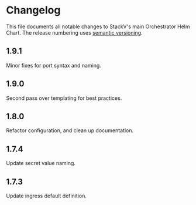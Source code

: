 # Changelog

This file documents all notable changes to StackV's main Orchestrator Helm Chart.
The release numbering uses [semantic versioning](http://semver.org).

## 1.9.1

Minor fixes for port syntax and naming.

## 1.9.0

Second pass over templating for best practices.

## 1.8.0

Refactor configuration, and clean up documentation.

## 1.7.4

Update secret value naming.

## 1.7.3

Update ingress default definition.
